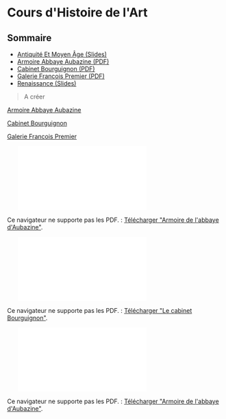 <!-- TITLE: Cours d'Histoire de l'Art -->
<!-- SUBTITLE: Page d'accueil des cours d'Histoire de l'Art -->

# Cours d'Histoire de l'Art

## Sommaire  
* [Antiquité Et Moyen Âge (Slides)](antiquite-et-moyen-age)
* [Armoire Abbaye Aubazine (PDF)](/uploads/histoire-de-l-art/armoire-abbaye-aubazine.pdf "Armoire Abbaye Aubazine")
* [Cabinet Bourguignon (PDF)](/uploads/histoire-de-l-art/cabinet-bourguignon.pdf "Cabinet Bourguignon")
* [Galerie Francois Premier (PDF)](/uploads/histoire-de-l-art/galerie-francois-premier.pdf "Galerie Francois Premier")
* [Renaissance (Slides)](renaissance)



> A créer

[Armoire Abbaye Aubazine](/uploads/histoire-de-l-art/armoire-abbaye-aubazine.pdf "Armoire Abbaye Aubazine")

[Cabinet Bourguignon](/uploads/histoire-de-l-art/cabinet-bourguignon.pdf "Cabinet Bourguignon")

[Galerie Francois Premier](/uploads/histoire-de-l-art/galerie-francois-premier.pdf "Galerie Francois Premier")


<object data="/uploads/histoire-de-l-art/armoire-abbaye-aubazine.pdf" type="application/pdf" width="90%" height="700px" style="margin-left: 5%;">
    <embed src="/uploads/histoire-de-l-art/armoire-abbaye-aubazine.pdf">
        <p>Ce navigateur ne supporte pas les PDF.  : <a href="/uploads/histoire-de-l-art/armoire-abbaye-aubazine.pdf">Télécharger "Armoire de l'abbaye d'Aubazine"</a>.</p>
    </embed>
</object>




<object data="/uploads/histoire-de-l-art/cabinet-bourguignon.pdf" type="application/pdf" width="90%" height="700px" style="margin-left: 5%;">
    <embed src="/uploads/histoire-de-l-art/cabinet-bourguignon.pdf">
        <p>Ce navigateur ne supporte pas les PDF.  : <a href="/uploads/histoire-de-l-art/cabinet-bourguignon.pdf">Télécharger "Le cabinet Bourguignon"</a>.</p>
    </embed>
</object>



<object data="/uploads/histoire-de-l-art/galerie-francois-premier.pdf" type="application/pdf" width="90%" height="700px" style="margin-left: 5%;">
    <embed src="/uploads/histoire-de-l-art/galerie-francois-premier.pdf">
        <p>Ce navigateur ne supporte pas les PDF.  : <a href="/uploads/histoire-de-l-art/galerie-francois-premier.pdf">Télécharger "Armoire de l'abbaye d'Aubazine"</a>.</p>
    </embed>
</object>


